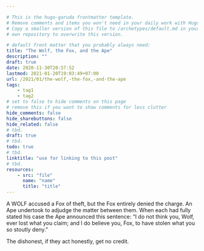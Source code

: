 ```yaml
---

# This is the hugo-garuda frontmatter template.
# Remove comments and items you won't need in your daily work with Hugo.
# Copy a smaller version of this file to /archetypes/default.md in your
# own repository to overwrite this version.

# default front matter that you probably always need:
title: "The Wolf, the Fox, and the Ape"
description: ""
draft: true
date: 2020-11-30T20:57:52
lastmod: 2021-01-20T19:03:49+07:00
url: /2021/01/the-wolf,-the-fox,-and-the-ape
tags:
    - tag1
    - tag2
# set to false to hide comments on this page
# remove this if you want to show comments for less clutter
hide_comments: false
hide_sharebuttons: false
hide_related: false
# tbd.
draft: true
# tbd.
todo: true
# tbd.
linktitle: "use for linking to this post"
# tbd.
resources:
    - src: "file"
      name: "name"
      title: "title"
---
```

A WOLF accused a Fox of theft, but the Fox entirely denied the charge. An Ape undertook to adjudge the matter between them. When each had fully stated his case the Ape announced this sentence: “I do not think you, Wolf, ever lost what you claim; and I do believe you, Fox, to have stolen what you so stoutly deny.”

The dishonest, if they act honestly, get no credit.
